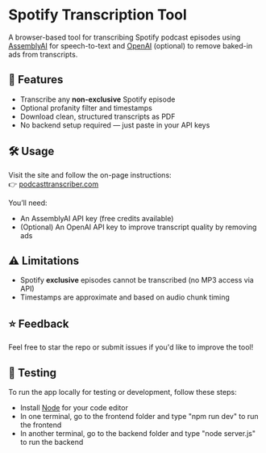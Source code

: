 # Spotify Transcription Tool

A browser-based tool for transcribing Spotify podcast episodes using [AssemblyAI](https://www.assemblyai.com/) for speech-to-text and [OpenAI](https://platform.openai.com/) (optional) to remove baked-in ads from transcripts.

## 🚀 Features
- Transcribe any **non-exclusive** Spotify episode
- Optional profanity filter and timestamps
- Download clean, structured transcripts as PDF
- No backend setup required — just paste in your API keys

## 🛠️ Usage
Visit the site and follow the on-page instructions:  
👉 [podcasttranscriber.com](https://podcasttranscriber.com)

You’ll need:
- An AssemblyAI API key (free credits available)
- (Optional) An OpenAI API key to improve transcript quality by removing ads

## ⚠️ Limitations
- Spotify **exclusive** episodes cannot be transcribed (no MP3 access via API)
- Timestamps are approximate and based on audio chunk timing

## ⭐ Feedback
Feel free to star the repo or submit issues if you'd like to improve the tool!

## 🧩 Testing
To run the app locally for testing or development, follow these steps:
- Install [Node](https://nodejs.org/en/download) for your code editor
- In one terminal, go to the frontend folder and type "npm run dev" to run the frontend
- In another terminal, go to the backend folder and type "node server.js" to run the backend
